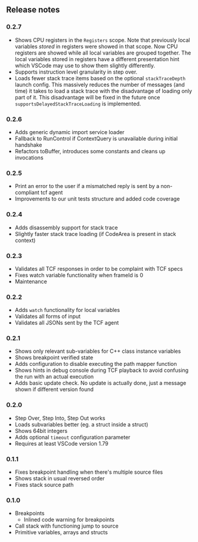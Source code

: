 ## Release notes

### 0.2.7

* Shows CPU registers in the `Registers` scope.
  Note that previously local variables *stored* in registers were
  showed in that scope. Now CPU registers are showed while
  all local variables are grouped together. The local variables
  stored in registers have a different presentation hint which
  VSCode may use to show them slightly differently.
* Supports instruction level granularity in step over.
* Loads fewer stack trace items based on the optional `stackTraceDepth` launch config.
  This massively reduces the number of messages (and time) it takes to load a stack trace
  with the disadvantage of loading only part of it.
  This disadvantage will be fixed in the future once `supportsDelayedStackTraceLoading` is
  implemented.

### 0.2.6
* Adds generic dynamic import service loader 
* Fallback to RunControl if ContextQuery is unavailable during initial handshake 
* Refactors toBuffer, introduces some constants and cleans up invocations

### 0.2.5
* Print an error to the user if a mismatched reply is sent by a non-compliant tcf agent
* Improvements to our unit tests structure and added code coverage

### 0.2.4

* Adds disassembly support for stack trace
* Slightly faster stack trace loading (if CodeArea is present in stack context)

### 0.2.3

* Validates all TCF responses in order to be complaint with TCF specs
* Fixes watch variable functionality when frameId is 0
* Maintenance

### 0.2.2

* Adds `watch` functionality for local variables
* Validates all forms of input
* Validates all JSONs sent by the TCF agent

### 0.2.1

* Shows only relevant sub-variables for C++ class instance variables
* Shows breakpoint verified state
* Adds configuration to disable executing the path mapper function
* Shows hints in debug console during TCF playback to avoid confusing the run with an actual execution
* Adds basic update check. No update is actually done, just a message shown if different version found

### 0.2.0

* Step Over, Step Into, Step Out works
* Loads subvariables better (eg. a struct inside a struct)
* Shows 64bit integers
* Adds optional `timeout` configuration parameter
* Requires at least VSCode version 1.79

### 0.1.1

* Fixes breakpoint handling when there's multiple source files
* Shows stack in usual reversed order
* Fixes stack source path

### 0.1.0

* Breakpoints
  - Inlined code warning for breakpoints
* Call stack with functioning jump to source
* Primitive variables, arrays and structs
